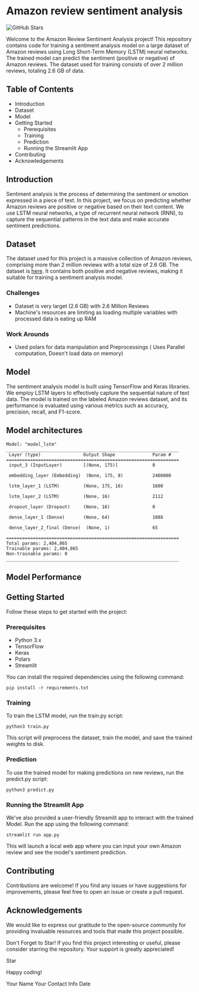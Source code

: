 # Amazon review sentiment analysis
![GitHub Stars](https://img.shields.io/github/stars/tikendraw/amazon-review-sentiment-analysis)

Welcome to the Amazon Review Sentiment Analysis project! This repository contains code for training a sentiment analysis model on a large dataset of Amazon reviews using Long Short-Term Memory (LSTM) neural networks. The trained model can predict the sentiment (positive or negative) of Amazon reviews. The dataset used for training consists of over 2 million reviews, totaling 2.6 GB of data.


## Table of Contents
* Introduction
* Dataset
* Model
* Getting Started
    * Prerequisites
    * Training
    * Prediction
    * Running the Streamlit App
* Contributing
* Acknowledgements

## Introduction
Sentiment analysis is the process of determining the sentiment or emotion expressed in a piece of text. In this project, we focus on predicting whether Amazon reviews are positive or negative based on their text content. We use LSTM neural networks, a type of recurrent neural network (RNN), to capture the sequential patterns in the text data and make accurate sentiment predictions.

## Dataset
The dataset used for this project is a massive collection of Amazon reviews, comprising more than 2 million reviews with a total size of 2.6 GB. The dataset is [ here](https://www.kaggle.com/datasets/kritanjalijain/amazon-reviews). It contains both positive and negative reviews, making it suitable for training a sentiment analysis model.

### Challenges 
* Dataset is very larget (2.6 GB) with 2.6 Million Reviews
* Machine's resources are limiting as loading multiple variables with processed data is eating up RAM

### Work Arounds
* Used polars for data manipulation and Preprocessings ( Uses Parallel computation, Doesn't load data on memory)

## Model
The sentiment analysis model is built using TensorFlow and Keras libraries. We employ LSTM layers to effectively capture the sequential nature of text data. The model is trained on the labeled Amazon reviews dataset, and its performance is evaluated using various metrics such as accuracy, precision, recall, and F1-score.

## Model architectures
```
Model: "model_lstm"
_________________________________________________________________
 Layer (type)                Output Shape              Param #   
=================================================================
 input_3 (InputLayer)        [(None, 175)]             0         
                                                                 
 embedding_layer (Embedding)  (None, 175, 8)           2400000   
                                                                 
 lstm_layer_1 (LSTM)         (None, 175, 16)           1600      
                                                                 
 lstm_layer_2 (LSTM)         (None, 16)                2112      
                                                                 
 dropout_layer (Dropout)     (None, 16)                0         
                                                                 
 dense_layer_1 (Dense)       (None, 64)                1088      
                                                                 
 dense_layer_2_final (Dense)  (None, 1)                65        
                                                                 
=================================================================
Total params: 2,404,865
Trainable params: 2,404,865
Non-trainable params: 0
_________________________________________________________________
```
## Model Performance


## Getting Started
Follow these steps to get started with the project:

### Prerequisites
* Python 3.x
* TensorFlow
* Keras
* Polars
* Streamlit

You can install the required dependencies using the following command:

```
pip install -r requirements.txt
```

### Training
To train the LSTM model, run the train.py script:

```
python3 train.py
```
This script will preprocess the dataset, train the model, and save the trained weights to disk.

### Prediction

To use the trained model for making predictions on new reviews, run the predict.py script:

```
python3 predict.py
```
### Running the Streamlit App
We've also provided a user-friendly Streamlit app to interact with the trained
Model. Run the app using the following command:
```
streamlit run app.py
```
This will launch a local web app where you can input your own Amazon review and see the model's sentiment prediction.

## Contributing
Contributions are welcome! If you find any issues or have suggestions for improvements, please feel free to open an issue or create a pull request.


## Acknowledgements
We would like to express our gratitude to the open-source community for providing invaluable resources and tools that made this project possible.

Don't Forget to Star!
If you find this project interesting or useful, please consider starring the repository. Your support is greatly appreciated!

Star

Happy coding!

Your Name
Your Contact Info
Date